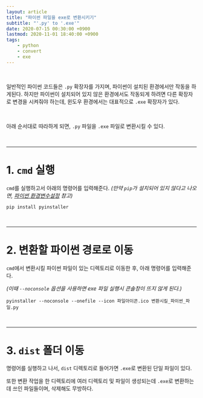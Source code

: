 ```yaml
---
layout: article
title: "파이썬 파일을 exe로 변환시키기"
subtitle: "'.py' to '.exe'"
date: 2020-07-15 00:30:00 +0900
lastmod: 2020-11-01 18:40:00 +0900
tags: 
    - python
    - convert
    - exe
---
```


<br>

일반적인 파이썬 코드들은 `.py` 확장자를 가지며, 파이썬이 설치된 환경에서만 작동을 하게된다. 하지만 파이썬이 설치되어 있지 않은 환경에서도 작동되게 하려면 다른 확장자로 변경을 시켜줘야 하는데, 윈도우 환경에서는 대표적으로 `.exe` 확장자가 있다.

<br>

아래 순서대로 따라하게 되면, `.py` 파일을 `.exe` 파일로 변환시킬 수 있다.

<br>

---

# 1. `cmd` 실행

`cmd`를 실행하고서 아래의 명령어를 입력해준다. *(만약 `pip`가 설치되어 있지 않다고 나오면, [파이썬 환경변수설정](https://syki66.github.io/blog/2020/07/14/python-env-setting.html) 참고)*

```
pip install pyinstaller
```

<br>

---

# 2. 변환할 파이썬 경로로 이동

`cmd`에서 변환시킬 파이썬 파일이 있는 디렉토리로 이동한 후, 아래 명령어를 입력해준다.

*(이때 `--noconsole` 옵션을 사용하면 exe 파일 실행시 콘솔창이 뜨지 않게 된다.)*

```
pyinstaller --noconsole --onefile --icon 파일아이콘.ico 변환시킬_파이썬_파일.py
```

<br>

---

# 3. `dist` 폴더 이동

명령어를 실행하고 나서, `dist` 디렉토리로 들어가면 `.exe`로 변환된 단일 파일이 있다.

또한 변환 작업을 한 디렉토리에 여러 디렉토리 및 파일이 생성되는데 `.exe`로 변환하는데 쓰인 파일들이며, 삭제해도 무방하다.

<br><br><br><br>